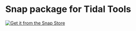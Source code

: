 # Snap package for Tidal Tools

[![Get it from the Snap Store](https://snapcraft.io/static/images/badges/en/snap-store-white.svg)](https://snapcraft.io/tidal)
